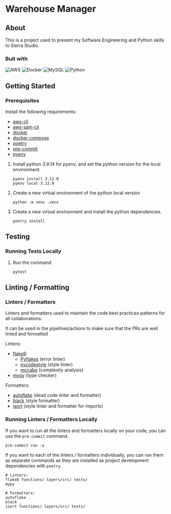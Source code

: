 # Warehouse Manager

## About

This is a project used to present my Software Engineering and Python skills to Sierra Studio.

### Buit with

![AWS](https://img.shields.io/badge/Amazon_AWS-FF9900?style=for-the-badge&logo=amazonaws&logoColor=white)
![Docker](https://img.shields.io/badge/Docker-2CA5E0?style=for-the-badge&logo=docker&logoColor=white)
![MySQL](https://img.shields.io/badge/MySQL-005C84?style=for-the-badge&logo=mysql&logoColor=white)
![Python](https://img.shields.io/badge/Python-FFD43B?style=for-the-badge&logo=python&logoColor=blue)

## Getting Started


### Prerequisites

Install the following requirements:
  - [aws-cli](https://aws.amazon.com/cli/)
  - [aws-sam-cli](https://docs.aws.amazon.com/serverless-application-model/latest/developerguide/install-sam-cli.html)
  - [docker](https://www.docker.com/)
  - [docker-compose](https://docs.docker.com/compose/)
  - [poetry](https://python-poetry.org/)
  - [pre-commit](https://pre-commit.com/)
  - [pyenv](https://github.com/pyenv/pyenv)

1. Install python *3.9.14* for pyenv, and set the python version for the local environment.
    ```
    pyenv install 3.12.0
    pyenv local 3.12.0
    ```
2. Create a new virtual environment of the python local version
    ```
    python -m venv .venv
    ```
3. Create a new virtual environment and install the python dependencies.
   ```
   poetry install
   ```
## Testing

### Running Tests Locally

1. Run the command
   ```
   pytest
   ```

## Linting / Formatting

### Linters / Formatters

Linters and formatters used to maintain the code best practices patterns for all collaborations.

It can be used in the pipelines/actions to make sure that the PRs are well linted and formatted

Linters:
  - [flake8](https://flake8.pycqa.org/en/latest/):
    - [Pyflakes](https://pypi.org/project/pyflakes/) (error linter)
    - [pycodestyle](https://pypi.org/project/pycodestyle/) (style linter)
    - [mccabe](https://pypi.org/project/mccabe/) (complexity analysis)
  - [mypy](https://mypy-lang.org/) (type checker)

Formatters:
  - [autoflake](https://pypi.org/project/autoflake/) (dead code linter and formatter)
  - [black](https://github.com/psf/black) (style formatter)
  - [isort](https://pycqa.github.io/isort/) (style linter and formatter for imports)

### Running Linters / Formatters Locally

If you want to run all the linters and formatters locally on your code, you can use the `pre-commit` command.
```
pre-commit run -a
```

If you want to each of the linters / formatters individually, you can run them as separate commands as they are
installed as project development dependencies with `poetry`.

```
# Linters:
flake8 functions/ layers/src/ tests/
mypy

# Formatters:
autoflake .
black .
isort functions/ layers/src/ tests/
```
